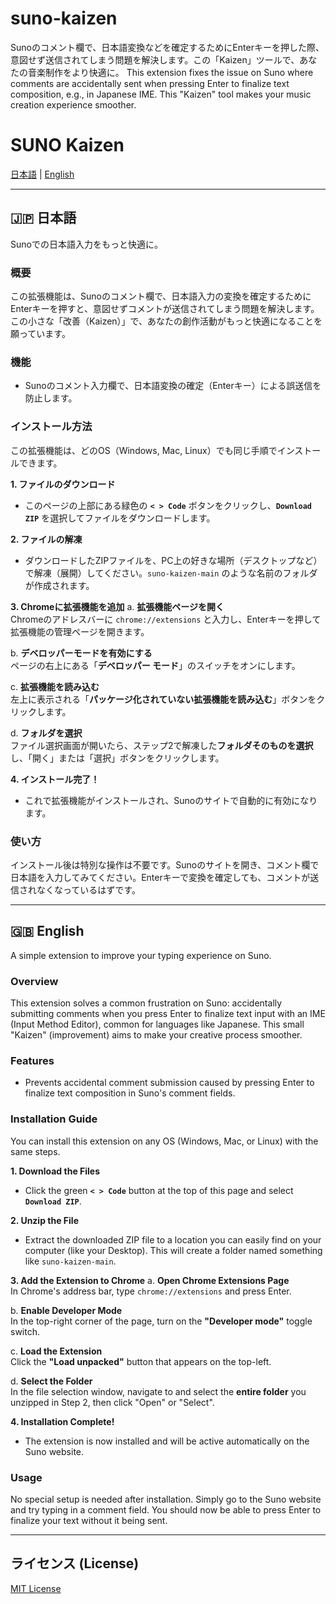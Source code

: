 # suno-kaizen
Sunoのコメント欄で、日本語変換などを確定するためにEnterキーを押した際、意図せず送信されてしまう問題を解決します。この「Kaizen」ツールで、あなたの音楽制作をより快適に。 
This extension fixes the issue on Suno where comments are accidentally sent when pressing Enter to finalize text composition, e.g., in Japanese IME. This "Kaizen" tool makes your music creation experience smoother.

# SUNO Kaizen

[日本語](#日本語) | [English](#english)

---
<a name="japanese"></a>

## 🇯🇵 日本語

Sunoでの日本語入力をもっと快適に。

### 概要

この拡張機能は、Sunoのコメント欄で、日本語入力の変換を確定するためにEnterキーを押すと、意図せずコメントが送信されてしまう問題を解決します。この小さな「改善（Kaizen）」で、あなたの創作活動がもっと快適になることを願っています。

### 機能

- Sunoのコメント入力欄で、日本語変換の確定（Enterキー）による誤送信を防止します。

### インストール方法

この拡張機能は、どのOS（Windows, Mac, Linux）でも同じ手順でインストールできます。

**1. ファイルのダウンロード**
- このページの上部にある緑色の **`< > Code`** ボタンをクリックし、**`Download ZIP`** を選択してファイルをダウンロードします。

**2. ファイルの解凍**
- ダウンロードしたZIPファイルを、PC上の好きな場所（デスクトップなど）で解凍（展開）してください。`suno-kaizen-main` のような名前のフォルダが作成されます。

**3. Chromeに拡張機能を追加**
  a. **拡張機能ページを開く**  
     Chromeのアドレスバーに `chrome://extensions` と入力し、Enterキーを押して拡張機能の管理ページを開きます。

  b. **デベロッパーモードを有効にする**  
     ページの右上にある「**デベロッパー モード**」のスイッチをオンにします。

  c. **拡張機能を読み込む**  
     左上に表示される「**パッケージ化されていない拡張機能を読み込む**」ボタンをクリックします。

  d. **フォルダを選択**  
     ファイル選択画面が開いたら、ステップ2で解凍した**フォルダそのものを選択**し、「開く」または「選択」ボタンをクリックします。

**4. インストール完了！**
- これで拡張機能がインストールされ、Sunoのサイトで自動的に有効になります。

### 使い方

インストール後は特別な操作は不要です。Sunoのサイトを開き、コメント欄で日本語を入力してみてください。Enterキーで変換を確定しても、コメントが送信されなくなっているはずです。

---
<a name="english"></a>

## 🇬🇧 English

A simple extension to improve your typing experience on Suno.

### Overview

This extension solves a common frustration on Suno: accidentally submitting comments when you press Enter to finalize text input with an IME (Input Method Editor), common for languages like Japanese. This small "Kaizen" (improvement) aims to make your creative process smoother.

### Features

- Prevents accidental comment submission caused by pressing Enter to finalize text composition in Suno's comment fields.

### Installation Guide

You can install this extension on any OS (Windows, Mac, or Linux) with the same steps.

**1. Download the Files**
- Click the green **`< > Code`** button at the top of this page and select **`Download ZIP`**.

**2. Unzip the File**
- Extract the downloaded ZIP file to a location you can easily find on your computer (like your Desktop). This will create a folder named something like `suno-kaizen-main`.

**3. Add the Extension to Chrome**
  a. **Open Chrome Extensions Page**  
     In Chrome's address bar, type `chrome://extensions` and press Enter.

  b. **Enable Developer Mode**  
     In the top-right corner of the page, turn on the **"Developer mode"** toggle switch.

  c. **Load the Extension**  
     Click the **"Load unpacked"** button that appears on the top-left.

  d. **Select the Folder**  
     In the file selection window, navigate to and select the **entire folder** you unzipped in Step 2, then click "Open" or "Select".

**4. Installation Complete!**
- The extension is now installed and will be active automatically on the Suno website.

### Usage

No special setup is needed after installation. Simply go to the Suno website and try typing in a comment field. You should now be able to press Enter to finalize your text without it being sent.

---

## ライセンス (License)

[MIT License](LICENSE)
